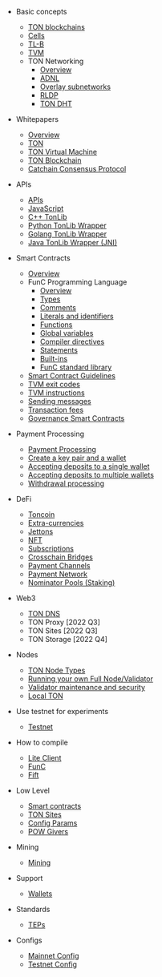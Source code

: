 <!-- docs/_sidebar.md -->
* Basic concepts
  * [TON blockchains](/overviews/TON_blockchain_overview.md)
  * [Cells](/overviews/Cells.md)
  * [TL-B](/overviews/TL-B.md)
  * [TVM](/smart-contracts/tvm_overview.md)
  * TON Networking
    * [Overview](/networking/index.md)
    * [ADNL](/networking/index.md#adnl)
    * [Overlay subnetworks](/networking/index.md#overlay-subnetworks)
    * [RLDP](/networking/index.md#rldp)
    * [TON DHT](/networking/index.md#ton-dht)

* Whitepapers
  * [Overview](/docs.md)
  * [TON](https://ton-blockchain.github.io/docs/ton.pdf)
  * [TON Virtual Machine](https://ton-blockchain.github.io/docs/tvm.pdf)
  * [TON Blockchain](https://ton-blockchain.github.io/docs/tblkch.pdf)
  * [Catchain Consensus Protocol](https://ton-blockchain.github.io/docs/catchain.pdf)
  
* APIs
  * [APIs](/apis/)
  * [JavaScript](https://github.com/toncenter/tonweb)
  * [C++ TonLib ](https://github.com/ton-blockchain/ton/tree/master/example/cpp)
  * [Python TonLib Wrapper](https://github.com/toncenter/pytonlib)
  * [Golang TonLib Wrapper](https://github.com/ton-blockchain/tonlib-go)
  * [Java TonLib Wrapper (JNI)](https://github.com/ton-blockchain/tonlib-java)
  
* Smart Contracts
  * [Overview](/smart-contracts/)
  * FunC Programming Language
    * [Overview](/func/overview.md)
    * [Types](/func/types.md)
    * [Comments](/func/comments.md)
    * [Literals and identifiers](/func/literals_identifiers.md)
    * [Functions](/func/functions.md)
    * [Global variables](/func/global_variables.md)
    * [Compiler directives](/func/compiler_directives.md)
    * [Statements](/func/statements.md)
    * [Built-ins](/func/builtins.md)
    * [FunC standard library](/func/stdlib.md)
  * [Smart Contract Guidelines](/howto/smart-contract-guidelines.md)
  * [TVM exit codes](/smart-contracts/tvm_exit_codes.md)
  * [TVM instructions](/smart-contracts/tvm-instructions/instructions.md)
  * [Sending messages](/smart-contracts/messages.md)
  * [Transaction fees](/smart-contracts/fees.md)
  * [Governance Smart Contracts](/smart-contracts/governance.md)

* Payment Processing
  * [Payment Processing](/payment-processing/overview.md)
  * [Create a key pair and a wallet](/payment-processing/common.md)
  * [Accepting deposits to a single wallet](/payment-processing/deposits-single-wallet.md)
  * [Accepting deposits to multiple wallets](/payment-processing/deposits-multi-wallet.md)
  * [Withdrawal processing](/payment-processing/withdrawals.md)

* DeFi
  * [Toncoin](/defi/coins.md#Toncoin)
  * [Extra-currencies](/defi/coins.md#Extra-currencies)
  * [Jettons](/defi/tokens.md#Jettons)
  * [NFT](/defi/tokens.md#NFT)
  * [Subscriptions](/defi/subscriptions.md)
  * [Crosschain Bridges](/crosschain.md)
  * [Payment Channels](/defi/ton-payments#payment-channels)
  * [Payment Network](/defi/ton-payments#payment-channel-network)
  * [Nominator Pools (Staking)](/nominators.md)

* Web3
  * [TON DNS](/web3/dns.md)
  * TON Proxy [2022 Q3]
  * TON Sites [2022 Q3]
  * TON Storage [2022 Q4]

* Nodes
  * [TON Node Types](/nodes/node-types.md)
  * [Running your own Full Node/Validator](/nodes/run-node.md)
  * [Validator maintenance and security](/nodes/node-maintenance-and-security.md)
  * [Local TON](/nodes/local-ton.md)
  
* Use testnet for experiments
  * [Testnet](/testnet/)

* How to compile
  * [Lite Client](/compile.md)
  * [FunC](/compile.md#FunC)
  * [Fift](/compile.md#Fift)
  
* Low Level
  * [Smart contracts](/howto/step-by-step.md)
  * [TON Sites](/howto/ton-sites.md)
  * [Config Params](/howto/config-params.md)
  * [POW Givers](/howto/pow-givers.md)
  
* Mining
  * [Mining](/howto/mining.md)
  
* Support
  * [Wallets](/howto/wallets.md)

* Standards
  * [TEPs](https://github.com/ton-blockchain/TEPs)

* Configs
  * [Mainnet Config](https://ton.org/global-config.json)
  * [Testnet Config](https://ton-blockchain.github.io/testnet-global.config.json)
